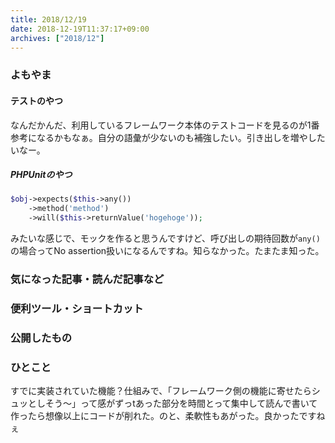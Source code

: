 ```yaml
---
title: 2018/12/19
date: 2018-12-19T11:37:17+09:00
archives: ["2018/12"]
---
```

### よもやま
#### テストのやつ
なんだかんだ、利用しているフレームワーク本体のテストコードを見るのが1番参考になるかもなぁ。自分の語彙が少ないのも補強したい。引き出しを増やしたいなー。

##### PHPUnitのやつ
```php
$obj->expects($this->any())
    ->method('method')
    ->will($this->returnValue('hogehoge'));
```

みたいな感じで、モックを作ると思うんですけど、呼び出しの期待回数が`any()`の場合ってNo assertion扱いになるんですね。知らなかった。たまたま知った。

### 気になった記事・読んだ記事など

### 便利ツール・ショートカット

### 公開したもの

### ひとこと
すでに実装されていた機能？仕組みで、「フレームワーク側の機能に寄せたらシュッとしそう〜」って感がずっtあった部分を時間とって集中して読んで書いて作ったら想像以上にコードが削れた。のと、柔軟性もあがった。良かったですねぇ